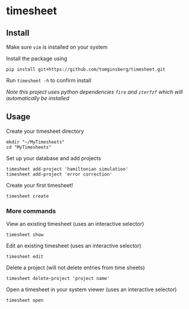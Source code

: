 # timesheet

## Install
Make sure `vim` is installed on your system

Install the package using
```shell
pip install git+https://github.com/tomginsberg/timesheet.git
```
Run `timesheet -h` to confirm install

*Note this project uses python dependencies `fire` and `iterfzf` which will automatically be installed*

## Usage
Create your timesheet directory
```shell
mkdir "~/MyTimesheets"
cd "MyTimesheets"
```
Set up your database and add projects
```shell
timesheet add-project 'hamiltonian simulation'
timesheet add-project 'error correction'
```
Create your first timesheet!
```shell
timesheet create
```
### More commands
View an existing timesheet (uses an interactive selector)
```shell
timesheet show
```
Edit an existing timesheet (uses an interactive selector)
```shell
timesheet edit
```
Delete a project (will not delete entries from time sheets)
```shell
timesheet delete-project 'project name'
```
Open a timesheet in your system viewer (uses an interactive selector)
```shell
timesheet open
```